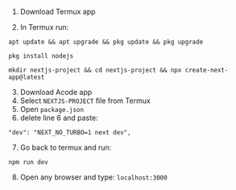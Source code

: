 1. Download Termux app
  
2. In Termux run:
```
apt update && apt upgrade && pkg update && pkg upgrade
```
```
pkg install nodejs
```
```
mkdir nextjs-project && cd nextjs-project && npx create-next-app@latest
```
3. Download Acode app
4. Select ```NEXTJS-PROJECT``` file from Termux
4. Open ```package.json```
5. delete line 6 and paste:

```
"dev": "NEXT_NO_TURBO=1 next dev",
```
7. Go back to termux and run:

```
npm run dev
```
8. Open any browser and type:
```localhost:3000```
